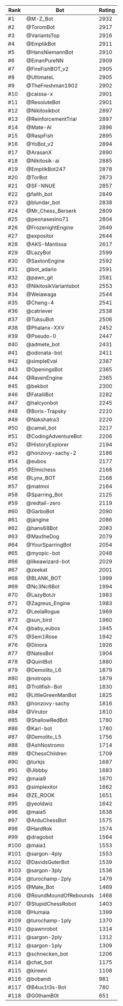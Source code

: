 Rank|Bot|Rating
---|---|---
#1|@M-Z_Bot|2932
#2|@ToromBot|2917
#3|@VariantsTop|2916
#4|@EmptikBot|2911
#5|@HansNiemannBot|2910
#6|@EmanPureNN|2909
#7|@FireFishBOT_v2|2905
#8|@UltimateL|2905
#9|@TheFreshman1902|2902
#10|@caissa-x|2901
#11|@ResoluteBot|2901
#12|@Nikitosikbot|2897
#13|@ReinforcementTrial|2897
#14|@Mate-AI|2896
#15|@RaspFish|2895
#16|@YoBot_v2|2894
#17|@ArasanX|2890
#18|@Nikitosik-ai|2885
#19|@EmptikBot247|2878
#20|@TorBot|2873
#21|@SF-NNUE|2857
#22|@faith_bot|2849
#23|@blundar_bot|2838
#24|@Mr_Chess_Berserk|2809
#25|@peonasesino71|2804
#26|@FrozenightEngine|2649
#27|@expositor|2644
#28|@AKS-Mantissa|2617
#29|@LazyBot|2599
#30|@SaxtonEngine|2592
#31|@bot_adario|2591
#32|@pawn_git|2581
#33|@NikitosikVariantsbot|2553
#34|@Weiawaga|2544
#35|@Cheng-4|2541
#36|@catriever|2538
#37|@TuksuBot|2506
#38|@Phalanx-XXV|2452
#39|@Pseudo-0|2447
#40|@admete_bot|2431
#41|@odonata-bot|2411
#42|@simpleEval|2387
#43|@OpeningsBot|2365
#44|@RavenEngine|2365
#45|@bekbot|2300
#46|@FataliiBot|2282
#47|@halcyonbot|2245
#48|@Boris-Trapsky|2220
#49|@Nakshatra3|2220
#50|@camel_bot|2217
#51|@CodingAdventureBot|2206
#52|@HistoryExplorer|2194
#53|@honzovy-sachy-2|2186
#54|@eubos|2177
#55|@Elmichess|2168
#56|@Lynx_BOT|2168
#57|@matmoi|2164
#58|@Sparring_Bot|2125
#59|@redtail-zero|2119
#60|@GarboBot|2090
#61|@jangine|2086
#62|@hans68Bot|2083
#63|@MaxtheDog|2079
#64|@YourSparringBot|2054
#65|@myopic-bot|2048
#66|@likeawizard-bot|2029
#67|@zeekat|2001
#68|@BLANK_BOT|1999
#69|@Nc3Nc6Bot|1994
#70|@LazyBotJr|1983
#71|@Zagreus_Engine|1983
#72|@LeelaRogue|1969
#73|@sun_bird|1960
#74|@baby_eubos|1945
#75|@Sem1Rose|1942
#76|@Dinora|1926
#77|@NatesBot|1904
#78|@QuintBot|1880
#79|@Demolito_L6|1879
#80|@notropis|1879
#81|@Trollfish-Bot|1830
#82|@LittleGreenManBot|1825
#83|@honzovy-sachy|1816
#84|@Virutor|1810
#85|@ShallowRedBot|1780
#86|@Karl-bot|1760
#87|@Demolito_L5|1756
#88|@AshNostromo|1714
#89|@ChessChildren|1709
#90|@turkjs|1687
#91|@Jibbby|1683
#92|@maia9|1670
#93|@simplexitor|1662
#94|@ZE_ROOK|1651
#95|@yeoldwiz|1642
#96|@maia5|1638
#97|@ArduChessBot|1575
#98|@HardRok|1574
#99|@dragobot|1564
#100|@maia1|1553
#101|@sargon-4ply|1553
#102|@DavidsGuterBot|1539
#103|@sargon-3ply|1538
#104|@turochamp-2ply|1479
#105|@Mate_Bot|1469
#106|@RoundMoundOfRebounds|1468
#107|@StupidChessRobot|1403
#108|@Humaia|1399
#109|@turochamp-1ply|1370
#110|@pawnrobot|1314
#111|@sargon-2ply|1312
#112|@sargon-1ply|1309
#113|@schnecken_bot|1206
#114|@chat_bot|1175
#115|@kireevi|1108
#116|@bobandi|981
#117|@B4ux1t3s-Bot|780
#118|@G0thamB0t|651
